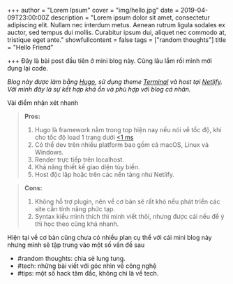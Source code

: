 +++
author = "Lorem Ipsum"
cover = "img/hello.jpg"
date = 2019-04-09T23:00:00Z
description = "Lorem ipsum dolor sit amet, consectetur adipiscing elit. Nullam nec interdum metus. Aenean rutrum ligula sodales ex auctor, sed tempus dui mollis. Curabitur ipsum dui, aliquet nec commodo at, tristique eget ante."
showfullcontent = false
tags = ["random thoughts"]
title = "Hello Friend"

+++
Đây là bài post đầu tiên ở mini blog này. Cũng lâu lắm rồi mình mới đụng lại code.

_Blog này được làm bằng_ [_Hugo_](https://gohugo.io "Gohugo")_, sử dụng theme_ [_Terminal_](https://github.com/panr/hugo-theme-terminal "Terminal") _và host tại_ [_Netlify_](Https://netlify.com "Netlify")_. Với mình đây là sự kết hợp khá ổn và phù hợp với blog cá nhân._ 

Vài điểm nhận xét nhanh

> **Pros:**
>
> 1. Hugo là framework nằm trong top hiện nay nếu nói về tốc độ, khi cho tốc độ load 1 trang dưới [<1 ms](https://github.com/bep/hugo-benchmark "Hugo benchmark")
> 2. Có thể dev trên nhiều platform bao gồm cả macOS, Linux và Windows.
> 3. Render trực tiếp trên localhost.
> 4. Khả năng thiết kế giao diện tùy biến.
> 5. Host độc lập hoặc trên các nền tảng như Netlify.

> **Cons:**
>
> 1. Không hỗ trợ plugin, nên về cơ bản sẽ rất khó nếu phát triển các site cần tính năng phức tạp.
> 2. Syntax kiểu mình thích thì mình viết thôi, nhưng được cái nếu để ý thì học theo cũng khá nhanh.

Hiện tại về cơ bản cũng chưa có nhiều plan cụ thể với cái mini blog này nhưng mình sẽ tập trung vào một số vấn đề sau

* #random thoughts: chia sẻ lung tung.
* #tech: những bài viết với góc nhìn về công nghệ
* #tips: một số hack tâm đắc, không chỉ là về tech.